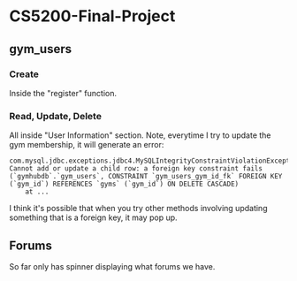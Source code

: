# CS5200-Final-Project

## gym_users
### Create
Inside the "register" function.

### Read, Update, Delete
All inside "User Information" section.
Note, everytime I try to update the gym membership, it will generate an error:
```text
com.mysql.jdbc.exceptions.jdbc4.MySQLIntegrityConstraintViolationException: Cannot add or update a child row: a foreign key constraint fails (`gymhubdb`.`gym_users`, CONSTRAINT `gym_users_gym_id_fk` FOREIGN KEY (`gym_id`) REFERENCES `gyms` (`gym_id`) ON DELETE CASCADE)
	at ...
```
I think it's possible that when you try other methods involving updating something that is a foreign key, it may pop up. 

## Forums
So far only has spinner displaying what forums we have.
